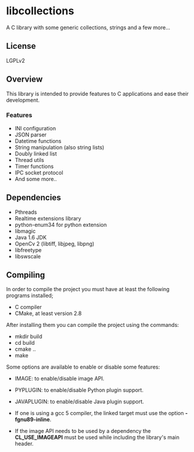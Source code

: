 # libcollections

A C library with some generic collections, strings and a few more...

## License

LGPLv2

## Overview

This library is intended to provide features to C applications and
ease their development.

### Features

* INI configuration
* JSON parser
* Datetime functions
* String manipulation (also string lists)
* Doubly linked list
* Thread utils
* Timer functions
* IPC socket protocol
* And some more..

## Dependencies

* Pthreads
* Realtime extensions library
* python-enum34 for python extension
* libmagic
* Java 1.6 JDK
* OpenCv 2 (libtiff, libjpeg, libpng)
* libfreetype
* libswscale

## Compiling

In order to compile the project you must have at least the following programs
installed;

* C compiler
* CMake, at least version 2.8

After installing them you can compile the project using the commands:

* mkdir build
* cd build
* cmake ..
* make

Some options are available to enable or disable some features:

 * IMAGE: to enable/disable image API.
 * PYPLUGIN: to enable/disable Python plugin support.
 * JAVAPLUGIN: to enable/disable Java plugin support.

* If one is using a gcc 5 compiler, the linked target must use the option
**-fgnu89-inline**.

* If the image API needs to be used by a dependency the **CL\_USE\_IMAGEAPI**
must be used while including the library's main header.

